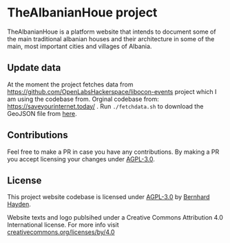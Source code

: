 # TheAlbanianHoue project
TheAlbanianHoue is a platform website that intends to document some of the main traditional albanian houses and their architecture in some of the main, most important cities and villages of Albania.

## Update data
At the moment the project fetches data from https://github.com/OpenLabsHackerspace/libocon-events project which I am using the codebase from.
Orginal codebase from:  https://saveyourinternet.today/ .
Run ```./fetchdata.sh``` to download the GeoJSON file from [here](https://umap.openstreetmap.fr/en/map/copyright-action-day-2018_238803).

## Contributions

Feel free to make a PR in case you have any contributions. By making a PR you accept licensing your changes under [AGPL-3.0](#license).


## License

This project website codebase is licensed under [AGPL-3.0](LICENSE) by [Bernhard Hayden](https://nini.su).

Website texts and logo publsihed under a Creative Commons Attribution 4.0 International license. For more info visit [creativecommons.org/licenses/by/4.0](https://creativecommons.org/licenses/by/4.0/)
